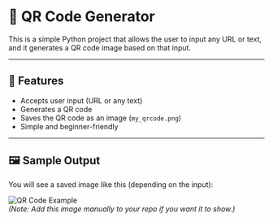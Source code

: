 # 🧾 QR Code Generator

This is a simple Python project that allows the user to input any URL or text, and it generates a QR code image based on that input.

---

## 📌 Features

- Accepts user input (URL or any text)
- Generates a QR code
- Saves the QR code as an image (`my_qrcode.png`)
- Simple and beginner-friendly

---

## 🖼️ Sample Output

You will see a saved image like this (depending on the input):

![QR Code Example](my_qrcode.png)  
*(Note: Add this image manually to your repo if you want it to show.)*
